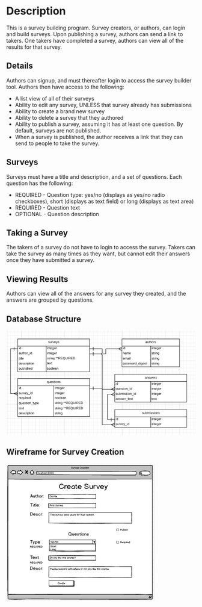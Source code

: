 # Description

This is a survey building program. Survey creators, or authors, can login and build surveys. Upon publishing a survey, authors can send a link to takers. One takers have completed a survey, authors can view all of the results for that survey.

## Details

Authors can signup, and must thereafter login to access the survey builder tool. Authors then have access to the following:

* A list view of all of their surveys
* Ability to edit any survey, UNLESS that survey already has submissions
* Ability to create a brand new survey
* Ability to delete a survey that they authored
* Ability to publish a survey, assuming it has at least one question. By default, surveys are not published.
* When a survey is published, the author receives a link that they can send to people to take the survey.

## Surveys

Surveys must have a title and description, and a set of questions. Each question has the following:

* REQUIRED - Question type: yes/no (displays as yes/no radio checkboxes), short (displays as text field) or long (displays as text area)
* REQUIRED - Question text
* OPTIONAL - Question description

## Taking a Survey

The takers of a survey do not have to login to access the survey. Takers can take the survey as many times as they want, but cannot edit their answers once they have submitted a survey.

## Viewing Results

Authors can view all of the answers for any survey they created, and the answers are grouped by questions.

## Database Structure

![alt tag](https://github.com/Ru-Da-Me/survey_opposum/blob/master/app/assets/images/database_chart.png)

## Wireframe for Survey Creation

![alt tag](https://github.com/Ru-Da-Me/survey_opposum/blob/master/app/assets/images/wireframe.png)
